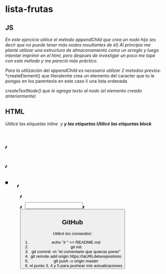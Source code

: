 # lista-frutas
## JS
*En este ejercicio utilicé el método appendChild que crea un  nodo hijo (es decir que no puede tener más nodos resultantes de él) Al principio me planté utilizar una estructura de almacenamiento como un arreglo y luego intentar imprimir en el html, pero después de investigar un poco me topé con este método y me pareció más práctico.*

*Para la utilización del appendChild es necesario utilizar 2 metodos previos:*
*createElement() que literalemte crea un elemento del caracter que tu le pongas en los parentesis en este caso li  una lista ordenada

*createTextNode() que le agrega texto al nodo (el elemento creado anteriormente)*

## HTML
*Utilicé las etiquetas inline  <img> y <strong> y las etiquetas*
*Utilicé las etiquetas block <h1>, <p>, <li>, <ol>, <div>, <input>, <button>*

## GitHub
*Utilicé los comandos:*
1. echo "# " >> README.md
2. git init
3. git commit -m "el comentario que quieras poner"
4. git remote add origin https://laURLdeturepositorio
5. git push -u origin master
6. el punto 3, 4 y 5 para pushear mis actualizaciones
